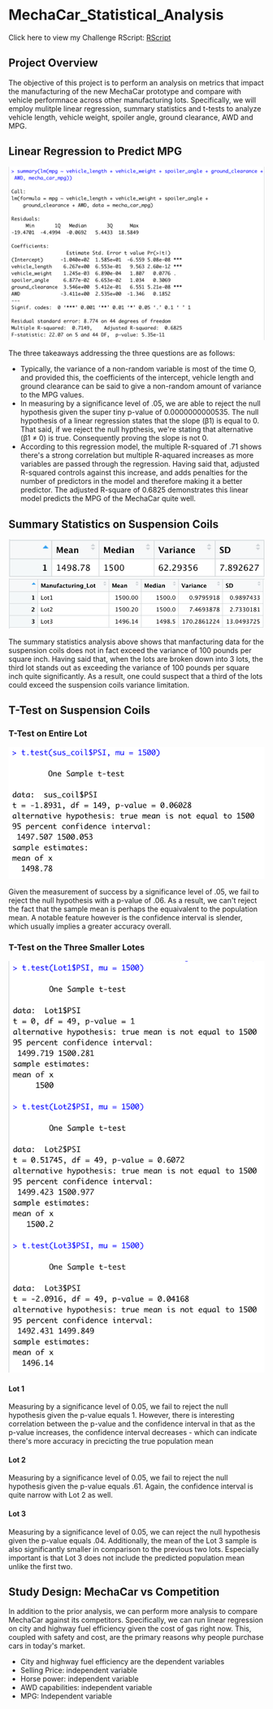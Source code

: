 # MechaCar_Statistical_Analysis

Click here to view my Challenge RScript: [RScript](https://github.com/jzaragoza21/MechaCar_Statistical_Analysis/blob/main/MechaCar_Challenge.R)

## Project Overview

The objective of this project is to perform an analysis on metrics that impact the manufacturing of the new MechaCar prototype and compare with vehicle performnace across other manufacturing lots. Specifically, we will employ mulitple linear regression, summary statistics and t-tests to analyze vehicle length, vehicle weight, spoiler angle, ground clearance, AWD and MPG. 

## Linear Regression to Predict MPG

![Linear_Regression_MPG](https://github.com/jzaragoza21/MechaCar_Statistical_Analysis/blob/main/Resources/Linear_Regression_MPG.PNG)

The three takeaways addressing the three questions are as follows:

  - Typically, the variance of a non-random variable is most of the time O, and provided this, the coefficients of the intercept, vehicle length and ground clearance can be said to give a non-random amount of variance to the MPG values.
  - In measuring by a significance level of .05, we are able to reject the null hypothesis given the super tiny p-value of 0.0000000000535. The null hypothesis of a linear regression states that the slope (β1) is equal to 0. That said, if we reject the null hypthesis, we're stating that alternative (β1 ≠ 0) is true. Consequently proving the slope is not 0.
  -  According to this regression model, the multiple R-squared of .71 shows there's a strong correlation but multiple R-aquared increases as more variables are passed through the regression. Having said that, adjusted R-squared controls against this increase, and adds penalties for the number of predictors in the model and therefore making it a better predictor. The adjusted R-square of 0.6825 demonstrates this linear model predicts the MPG of the MechaCar quite well.


## Summary Statistics on Suspension Coils

![total_summary](https://github.com/jzaragoza21/MechaCar_Statistical_Analysis/blob/main/Resources/total_summary.PNG)
![lot_summary](https://github.com/jzaragoza21/MechaCar_Statistical_Analysis/blob/main/Resources/lot_summary.PNG)

The summary statistics analysis above shows that manfacturing data for the suspension coils does not in fact exceed the variance of 100 pounds per square inch. Having said that, when the lots are broken down into 3 lots, the third lot stands out as exceeding the variance of 100 pounds per square inch quite significantly. As a result, one could suspect that a third of the lots could exceed the suspension coils variance limitation.

## T-Test on Suspension Coils

### T-Test on Entire Lot

![t-test_EntireLot](https://github.com/jzaragoza21/MechaCar_Statistical_Analysis/blob/main/Resources/t-test.PNG)

Given the measurement of success by a significance level of .05, we fail to reject the null hypothesis with a p-value of .06. As a result, we can't reject the fact that the sample mean is perhaps the equaivalent to the population mean. A notable feature however is the confidence interval is slender, which usually implies a greater accuracy overall.

### T-Test on the Three Smaller Lotes

![t-test_3lots](https://github.com/jzaragoza21/MechaCar_Statistical_Analysis/blob/main/Resources/Lots_t-test.PNG)

#### Lot 1

Measuring by a significance level of 0.05, we fail to reject the null hypothesis given the p-value equals 1. However, there is interesting correlation between the p-value and the confidence interval in that as the p-value increases, the confidence interval decreases - which can indicate there's more accuracy in precicting the true population mean

#### Lot 2

Measuring by a significance level of 0.05, we fail to reject the null hypothesis given the p-value equals .61. Again, the confidence interval is quite narrow with Lot 2 as well.

#### Lot 3

Measuring by a significance level of 0.05, we can reject the null hypothesis given the p-value equals .04. Additionally, the mean of the Lot 3 sample is also significantly smaller in comparison to the previous two lots. Especially important is that Lot 3 does not include the predicted population mean unlike the first two.

## Study Design: MechaCar vs Competition

In addition to the prior analysis, we can perform more analysis to compare MechaCar against its competitors. Specifically, we can run linear regression on city and highway fuel efficiency given the cost of gas right now. This, coupled with safety and cost, are the primary reasons why people purchase cars in today's market. 

  - City and highway fuel efficiency are the dependent variables
  - Selling Price: independent variable
  - Horse power: independent variable
  - AWD capabilities: independent variable
  - MPG: Independent variable
